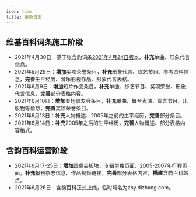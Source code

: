 ```yaml
---
icon: time
title: 更新日志
---
```


## 维基百科词条施工阶段

- 2021年4月30日：基于张含韵词条[2021年4月24日版本](https://zh.wikipedia.org/w/index.php?title=张含韵&oldid=65337535)，**补充**单曲、形象代言信息。
- 2021年5月29日：**增加**奖项荣誉条目，**补充**形象代言、综艺节目、参考资料信息，**完善**生平经历、音乐影视作品、形象代言表格。
- 2021年6月9日：**增加**短片作品条目，**补充**单曲、综艺节目、奖项荣誉、形象代言信息，**完善**部分表格内容。
- 2021年6月10日：**增加**专场歌友会条目，**补充**单曲、舞台表演、综艺节目、出版物等信息，**完善**奖项荣誉条目。
- 2021年6月13日：**补充**人物概述、2005年之前的生平经历，**完善**部分条目。
- 2021年6月14日：**补充**2005年之后的生平经历，**完善**人物概述、部分表格内容格式。

## 含韵百科运营阶段

- 2021年6月17-25日：**增加**圆桌会板块、专辑单独页面、2005-2007年行程页面，**补充**报刊杂志信息、作品视频链接，**完善**部分表格内容，**搭建**含韵百科站点。
- 2021年6月26日：含韵百科正式上线，临时域名为zhy.dlzhang.com。